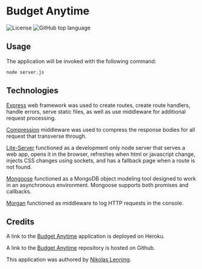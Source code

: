 # Budget Anytime


![License](https://img.shields.io/badge/license-ISC-green) ![GitHub top language](https://img.shields.io/github/languages/top/nikolaslenning/Budget-Anytime-PWA)

## Usage
The application will be invoked with the following command:
```
node server.js
```

## Technologies

[Express](https://expressjs.com/) web framework was used to create routes, create route handlers, handle errors, serve static files, as well as use middleware for additional request processing. 

[Compression](https://www.npmjs.com/package/compression) middleware was used to compress the response bodies for all request that transverse through. 

[Lite-Server](https://www.npmjs.com/package/lite-server) functioned as a development only node server that serves a web app, opens it in the browser, refreshes when html or javascript change, injects CSS changes using sockets, and has a fallback page when a route is not found. 

[Mongoose](https://www.npmjs.com/package/mongoose) functioned as a MongoDB object modeling tool designed to work in an asynchronous environment. Mongoose supports both promises and callbacks. 

[Morgan](https://www.npmjs.com/package/morgan) functioned as middleware to log HTTP requests in the console. 

## Credits

A link to the [Budget Anytime](https://sheltered-river-76743.herokuapp.com/) application is deployed on Heroku. 

A link to the [Budget Anytime](https://github.com/nikolaslenning/Budget-Anytime-PWA) repository is hosted on Github.

This application was authored by [Nikolas Lenning](https://github.com/nikolaslenning).